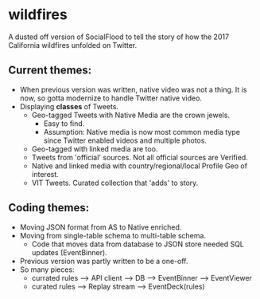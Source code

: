 # wildfires
A dusted off version of SocialFlood to tell the story of how the 2017 California wildfires unfolded on Twitter.

## Current themes:
+ When previous version was written, native video was not a thing. It is now, so gotta modernize to handle Twitter native video.
+ Displaying **classes** of Tweets.
  + Geo-tagged Tweets with Native Media are the crown jewels.
    + Easy to find. 
    + Assumption: Native media is now most common media type since Twitter enabled videos and multiple photos.
  + Geo-tagged with linked media are too.
  + Tweets from 'official' sources. Not all official sources are Verified.
  + Native and linked media with country/regional/local Profile Geo of interest.
  + VIT Tweets. Curated collection that 'adds' to story.

## Coding themes:
+ Moving JSON format from AS to Native enriched.
+ Moving from single-table schema to multi-table schema.
  + Code that moves data from database to JSON store needed SQL updates (EventBinner).
+ Previous version was partly written to be a one-off. 
+ So many pieces:
  + currated rules --> API client --> DB --> EventBinner --> EventViewer
  + curated rules --> Replay stream --> EventDeck(rules)
  

